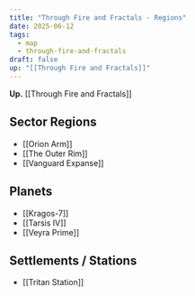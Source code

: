 ```yaml
---
title: "Through Fire and Fractals - Regions"
date: 2025-06-12
tags:
  - map
  - through-fire-and-fractals
draft: false
up: "[[Through Fire and Fractals]]"
---
```

**Up.** [[Through Fire and Fractals]]

## Sector Regions

- [[Orion Arm]]
- [[The Outer Rim]]
- [[Vanguard Expanse]]

## Planets

- [[Kragos-7]]
- [[Tarsis IV]]
- [[Veyra Prime]]

## Settlements / Stations

- [[Tritan Station]]